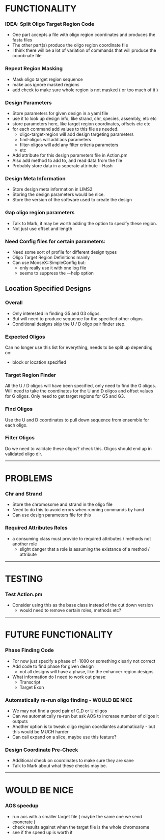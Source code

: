 FUNCTIONALITY
=============

### IDEA: Split Oligo Target Region Code
* One part accepts a file with oligo region coordinates and produces the fasta files
* The other part(s) produce the oligo region coordinate file
* I think there will be a lot of variation of commands that will produce the coordinate file

### Repeat Region Masking
* Mask oligo target region sequence
* make aos ignore masked regions
* add check to make sure whole region is not masked ( or too much of it )

### Design Parameters
* Store parameters for given design in a yaml file
* use it to look up design info, like strand, chr, species, assembly, etc etc
* store parameters here, like target region coordinates, offsets etc etc
* for each command add values to this file as needed.
    * oligo-target-region will add design targeting parameters
    * find-oligos will add aos parameters
    * filter-oligos will add any filter criteria parameters
    * etc
* Add attribute for this design parameters file in Action.pm
* Also add method to add to, and read data from the file
* Probably store data in a seperate attribute - Hash

### Design Meta Information
* Store design meta information in LIMS2
* Storing the design parameters would be nice.
* Store the version of the software used to create the design

### Gap oligo region parameters
* Talk to Mark, it may be worth adding the option to specify these region.
* Not just use offset and length

### Need Config files for certain parameters:
* Need some sort of profile for different design types
* Oligo Target Region Definitions mainly
* Can use MooseX::SimpleConfig but:
    * only really use it with one log file
    * seems to suppress the --help option

Location Specified Designs
--------------------------

### Overall
* Only interested in finding G5 and G3 oligos.
* But will need to produce sequence for the specified other oligos.
* Conditional designs skip the U / D oligo pair finder step.

### Expected Oligos
Can no longer use this list for everything, needs to be split up depending on:
* block or location specified

### Target Region Finder
All the U / D oligos will have been specified, only need to find the G oligos.
Will need to take the coordinates for the U and D oligos and offset values for G oligos.
Only need to get target regions for G5 and G3.

### Find Oligos
Use the U and D coordinates to pull down sequence from ensemble for each oligo.

### Filter Oligos
Do we need to validate these oligos? check this.
Oligos should end up in validated oligo dir.

* * *

PROBLEMS
========

### Chr and Strand
* Store the chromosome and strand in the oligo file
* Need to do this to avoid errors when running commands by hand
* Can use design parameters file for this

### Required Attributes Roles
* a consuming class must provide to required attributes / methods not another role
    * slight danger that a role is assuming the existance of a method / attribute

* * *

TESTING
=======

### Test Action.pm
* Consider using this as the base class instead of the cut down version
    * would need to remove certain roles, methods etc?

* * *

FUTURE FUNCTIONALITY
====================

### Phase Finding Code
* For now just specify a phase of -1000 or something clearly not correct
* Add code to find phase for given design
    * not all designs will have a phase, like the enhancer region designs
* What information do I need to work out phase:
    * Transcript
    * Target Exon

### Automatically re-run oligo finding - WOULD BE NICE
* We may not find a good pair of G,D or U oligos
* Can we automatically re-run but ask AOS to increase number of oligos it outputs
* Another option is to tweak oligo region coordiantes automatically - but this would be MUCH harder
* Can call expand on a slice, maybe use this feature?

### Design Coordinate Pre-Check
* Additional check on coordinates to make sure they are sane
* Talk to Mark about what these checks may be.

* * *

WOULD BE NICE
=============

### AOS speedup
* run aos with a smaller target file ( maybe the same one we send exonerate )
* check results against when the target file is the whole chromosome
* see if the speed up is worth it
